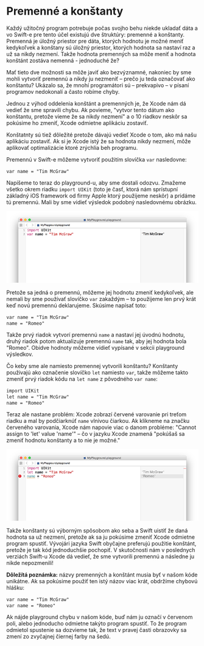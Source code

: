 # Premenné a konštanty

Každý užitočný program potrebuje počas svojho behu niekde ukladať dáta a vo Swift-e pre tento účel existujú dve štruktúry: premenné a konštanty. Premenná je úložný priestor pre dáta, ktorých hodnotu je možné meniť kedykoľvek a konštany sú úložný priestor, ktorých hodnota sa nastaví raz a už sa nikdy nezmení. Takže hodnota premenných sa môže meniť a hodnota konštánt zostáva nemenná - jednoduché že?

Mať tieto dve možnosti sa môže javiť ako bezvýznamné, nakoniec by sme mohli vytvoriť premennú a nikdy ju nezmeniť – prečo ju teda označovať ako konštantu? Ukázalo sa, že mnohí programátori sú – prekvapivo – v písaní programov nedokonalí a často robíme chyby.

Jednou z výhod oddelenia konštánt a premenných je, že Xcode nám dá vedieť že sme spravili chybu. Ak povieme, "vytvor tento dátum ako konštantu, pretože vieme že sa nikdy nezmení" a o 10 riadkov neskôr sa pokúsime ho zmeniť, Xcode odmietne aplikáciu zostaviť.

Konštatnty sú tiež dôležité pretože dávajú vedieť Xcode o tom, ako má našu aplikáciu zostaviť. Ak si je Xcode istý že sa hodnota nikdy nezmení, môže aplikovať optimalizácie ktoré zrýchlia beh programu.

Premennú v Swift-e môžeme vytvoriť použitím slovíčka `var` nasledovne:

    var name = "Tim McGraw"

Napíšeme to teraz do playground-u, aby sme dostali odozvu. Zmažeme všetko okrem riadku `import UIKit` (toto je časť, ktorá nám sprístupní základný iOS framework od firmy Apple ktorý použijeme neskôr) a pridáme tú premennú. Mali by sme vidieť výsledok podobný nasledovnému obrázku.

![V Xcode playground-e, píšeme kód v ľavo a výsledky sú zobrazené neskôr v pravej časti obrazovky.](0-2.png)

Pretože sa jedná o premennú, môžeme jej hodnotu zmeniť kedykoľvek, ale nemali by sme používať slovíčko `var` zakaždým – to použijeme len prvý krát keď novú premennú deklarujeme. Skúsime napísať toto:

    var name = "Tim McGraw"
    name = "Romeo"

Takže prvý riadok vytvorí premennú `name` a nastaví jej úvodnú hodnotu, druhý riadok potom aktualizuje premennú `name` tak, aby jej hodnota bola "Romeo". Obidve hodnoty môžeme vidieť vypísané v sekcii playground výsledkov.

Čo keby sme ale namiesto premennej vytvorili konštantu? Konštanty použivajú ako označenie slovíčko `let` namiesto `var`, takže môžeme takto zmeniť prvý riadok kódu na `let name` z pôvodného `var name`:

    import UIKit
    let name = "Tim McGraw"
    name = "Romeo"

Teraz ale nastane problém: Xcode zobrazí červené varovanie pri treťom riadku a mal by podčiarknúť `name` vlnivou čiarkou. Ak klikneme na značku červeného varovania, Xcode nám napovie viac o danom probléme: "Cannot assign to 'let' value 'name'" – čo v jazyku Xcode znamená "pokúšaš sa zmeniť hodnotu konštanty a to nie je možné."

![Ak sa pokúsime zmeniť v Swift-e konštantu, Xcode odmietne zostaviť našu aplikáciu.](0-3.png)

Takže konštanty sú výborným spôsobom ako seba a Swift uistiť že daná hodnota sa už nezmení, pretože ak sa ju pokúsime zmeniť Xcode odmietne program spustiť. Vývojári jazyka Swift obyčajne preferujú použitie konštánt, pretože je tak kód jednoduchšie pochopiť. V skutočnosti nám v poslednych verziách Swift-u Xcode dá vedieť, že sme vytvorili premennú a následne ju nikde nepozmenili!

**Dôležítá poznámka:** názvy premenných a konštánt musia byť v našom kóde unikátne. Ak sa pokúsime použiť ten istý názov viac krát, obdržíme chybovú hlášku:

    var name = "Tim McGraw"
    var name = "Romeo"

Ak nájde playground chybu v našom kóde, buď nám ju označí v červenom poli, alebo jednoducho odmietne takýto program spustiť. To že program odmietol spustenie sa dozvieme tak, že text v pravej časti obrazovky sa zmení zo zvyčajnej čiernej farby na šedú.
